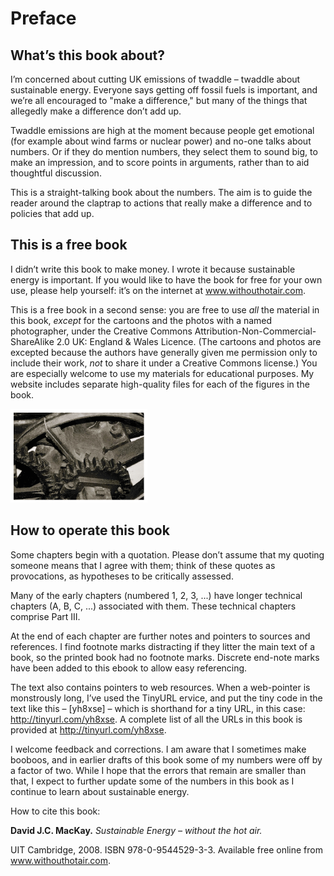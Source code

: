 # Preface

## What’s this book about?

I’m concerned about cutting UK emissions of twaddle – twaddle about sustainable energy. Everyone says getting off fossil fuels is important, and we’re all encouraged to "make a difference," but many of the things that allegedly make a difference don’t add up.

Twaddle emissions are high at the moment because people get emotional (for example about wind farms or nuclear power) and no-one talks about numbers. Or if they do mention numbers, they select them to sound big, to make an impression, and to score points in arguments, rather than to aid thoughtful discussion.

This is a straight-talking book about the numbers. The aim is to guide the reader around the claptrap to actions that really make a difference and to policies that add up.

## This is a free book

I didn’t write this book to make money. I wrote it because sustainable energy is important. If you would like to have the book for free for your own use, please help yourself: it’s on the internet at [<span class="websitetitle">www.withouthotair.com</span>](http://www.withouthotair.com).

This is a free book in a second sense: you are free to use *all* the material in this book, *except* for the cartoons and the photos with a named photographer, under the Creative Commons Attribution-Non-Commercial-ShareAlike 2.0 UK: England & Wales Licence. (The cartoons and photos are excepted because the authors have generally given me permission only to include their work, *not* to share it under a Creative Commons license.) You are especially welcome to use my materials for educational purposes. My website includes separate high-quality files for each of the figures in the book.

![](/img/without-hot-air/figure2.gif)

## How to operate this book

Some chapters begin with a quotation. Please don’t assume that my quoting someone means that I agree with them; think of these quotes as provocations, as hypotheses to be critically assessed.

Many of the early chapters (numbered 1, 2, 3, ...) have longer technical chapters (A, B, C, ...) associated with them. These technical chapters comprise Part III.

At the end of each chapter are further notes and pointers to sources and references. I find footnote marks distracting if they litter the main text of a book, so the printed book had no footnote marks. Discrete end-note marks have been added to this ebook to allow easy referencing.

The text also contains pointers to web resources. When a web-pointer is monstrously long, I’ve used the TinyURL ervice, and put the tiny code in the text like this – [<span class="websitetitle">yh8xse</span>] – which is shorthand for a tiny URL, in this case: <span class="websitetitle">http://tinyurl.com/yh8xse</span>. A complete list of all the URLs in this book is provided at <http://tinyurl.com/yh8xse>.

I welcome feedback and corrections. I am aware that I sometimes make booboos, and in earlier drafts of this book some of my numbers were off by a factor of two. While I hope that the errors that remain are smaller than that, I expect to further update some of the numbers in this book as I continue to learn about sustainable energy.

How to cite this book:

**David J.C. MacKay.** *Sustainable Energy – without the hot air.*

UIT Cambridge, 2008. ISBN 978-0-9544529-3-3. Available free online from [<span class="websitetitle">www.withouthotair.com</span>](http://www.withouthotair.com).
